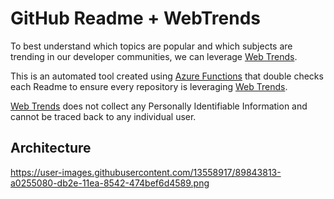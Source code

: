 # GitHub Readme + WebTrends

To best understand which topics are popular and which subjects are trending in our developer communities, we can leverage [Web Trends](https://www.webtrends.com).

This is an automated tool created using [Azure Functions](https://docs.microsoft.com/azure/azure-functions/?WT.mc_id=githubreadmewebtrends-github-bramin) that double checks each Readme to ensure every repository is leveraging [Web Trends](https://www.webtrends.com).

[Web Trends](https://www.webtrends.com) does not collect any Personally Identifiable Information and cannot be traced back to any individual user.

## Architecture

https://user-images.githubusercontent.com/13558917/89843813-a0255080-db2e-11ea-8542-474bef6d4589.png
